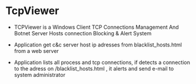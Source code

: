 
# TcpViewer

- TCPViewer is a Windows Client TCP Connections Management And Botnet Server Hosts connection Blocking & Alert System

- Application get c&c server host ip adresses from blacklist_hosts.html from a web server
- Application lists all process and tcp connections, if detects a connection to the adress on /blacklist_hosts.html , it alerts and send e-mail to system administrator

<p align="center">
 
 
</p>

